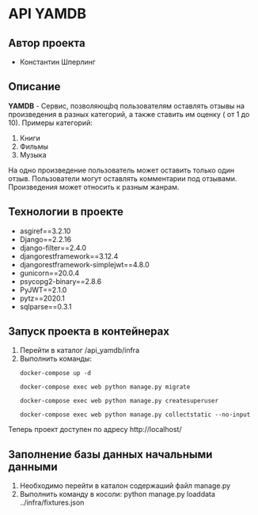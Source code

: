 # API YAMDB
## Автор проекта 
- Константин Шперлинг

## Описание
**YAMDB** - Cервис, позволяющbq пользователям оставлять отзывы на произведения в разных категорий, а также ставить им оценку ( от 1 до 10). Примеры категорий:
1. Книги
2. Фильмы
3. Музыка

На одно произведение пользователь может оставить только один отзыв. 
Пользователи могут оставлять комментарии под отзывами.
Произведения может относить к разным жанрам.

## Технологии в проекте
- asgiref==3.2.10
- Django==2.2.16
- django-filter==2.4.0
- djangorestframework==3.12.4
- djangorestframework-simplejwt==4.8.0
- gunicorn==20.0.4
- psycopg2-binary==2.8.6
- PyJWT==2.1.0
- pytz==2020.1
- sqlparse==0.3.1 

## Запуск проекта в контейнерах
1. Перейти в каталог /api_yamdb/infra
2. Выполнить команды:
    ```
    docker-compose up -d
    
    docker-compose exec web python manage.py migrate
    
    docker-compose exec web python manage.py createsuperuser
    
    docker-compose exec web python manage.py collectstatic --no-input
    ```


Теперь проект доступен по адресу http://localhost/

## Заполнение базы данных начальными данными
1. Необходимо перейти в каталон содержаший файл manage.py
2. Выполнить команду в косоли: python manage.py loaddata ../infra/fixtures.json
